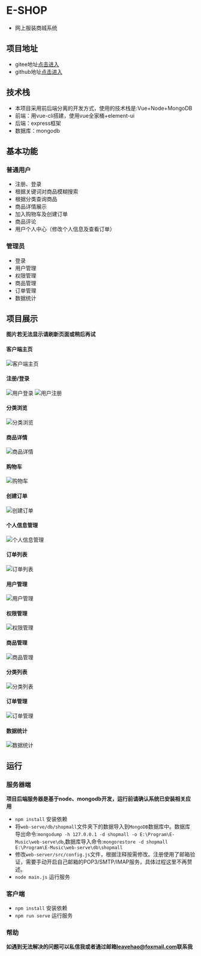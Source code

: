 # E-SHOP
* 网上服装商城系统

## 项目地址
* gitee地址[点击进入](https://gitee.com/leaveHao/E-SHOP.git)
* github地址[点击进入](https://github.com/leaveHao/E-SHOP.git)

## 技术栈
* 本项目采用前后端分离的开发方式，使用的技术栈是:Vue+Node+MongoDB
* 前端：用vue-cli搭建，使用vue全家桶+element-ui
* 后端：express框架
* 数据库：mongodb

## 基本功能

### 普通用户
* 注册、登录
* 根据关键词对商品模糊搜索
* 根据分类查询商品 
* 商品详情展示 
* 加入购物车及创建订单 
* 商品评论 
* 用户个人中心（修改个人信息及查看订单）

### 管理员
* 登录 
* 用户管理 
* 权限管理 
* 商品管理 
* 订单管理 
* 数据统计

## 项目展示
**图片若无法显示请刷新页面或稍后再试**
#### 客户端主页
![客户端主页](https://gitee.com/leaveHao/Picturebed/raw/master/E-SHOP/client_home.png)
#### 注册/登录
![用户登录](https://gitee.com/leaveHao/Picturebed/raw/master/E-SHOP/user_login.png)
![用户注册](https://gitee.com/leaveHao/Picturebed/raw/master/E-SHOP/user_reg.png)
#### 分类浏览
![分类浏览](https://gitee.com/leaveHao/Picturebed/raw/master/E-SHOP/user_catefind.png)
#### 商品详情
![商品详情](https://gitee.com/leaveHao/Picturebed/raw/master/E-SHOP/user_goodsdetail.png)
#### 购物车
![购物车](https://gitee.com/leaveHao/Picturebed/raw/master/E-SHOP/user_shopcart.png)
#### 创建订单
![创建订单](https://gitee.com/leaveHao/Picturebed/raw/master/E-SHOP/user_createorder.png)
#### 个人信息管理
![个人信息管理](https://gitee.com/leaveHao/Picturebed/raw/master/E-SHOP/user_profile.png)
#### 订单列表
![订单列表](https://gitee.com/leaveHao/Picturebed/raw/master/E-SHOP/user_profile.png)
#### 用户管理
![用户管理](https://gitee.com/leaveHao/Picturebed/raw/master/E-SHOP/admin_userlist.png)
#### 权限管理
![权限管理](https://gitee.com/leaveHao/Picturebed/raw/master/E-SHOP/admin_adminlist.png)
#### 商品管理
![商品管理](https://gitee.com/leaveHao/Picturebed/raw/master/E-SHOP/admin_goodslist.png)
#### 分类列表
![分类列表](https://gitee.com/leaveHao/Picturebed/raw/master/E-SHOP/admin_catelist.png)
#### 订单管理
![订单管理](https://gitee.com/leaveHao/Picturebed/raw/master/E-SHOP/admin_orderlist.png)
#### 数据统计
![数据统计](https://gitee.com/leaveHao/Picturebed/raw/master/E-SHOP/admin_datalist.png)

## 运行
### 服务器端
**项目后端服务器是基于node、mongodb开发，运行前请确认系统已安装相关应用**
* `npm install` 安装依赖 
* 将`web-serve/db/shopmall`文件夹下的数据导入到`MongoDB`数据库中。数据库导出命令:`mongodump -h 127.0.0.1 -d shopmall -o E:\Program\E-Music\web-serve\db`,数据库导入命令:`mongorestore -d shopmall E:\Program\E-Music\web-serve\db\shopmall`
* 修改`web-server/src/config.js`文件，根据注释按需修改。注册使用了邮箱验证，需要手动开启自己邮箱的POP3/SMTP/IMAP服务，具体过程这里不再赘述。
* `node main.js` 运行服务

### 客户端
* `npm install` 安装依赖
* `npm run serve` 运行服务

### 帮助
**如遇到无法解决的问题可以私信我或者通过邮箱[leavehao@foxmail.com](http://mail.qq.com/cgi-bin/qm_share?t=qm_mailme&email=BGhhZXJhbGVrRGJrfGllbWgqZ2tp)联系我**
